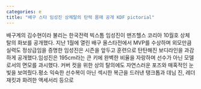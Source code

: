 ```yaml
---
categories: e
title: "배구 스타 임성진 상체탈의 탄력 몸매 공개 KDF pictorial"
---
```

배구계의 김수현이라 불리는 한국전력 빅스톰 임성진이 맨즈헬스 코리아 10월호 상체 탈의 화보를 공개했다. 지난 1월에 열린 배구 올스타전에서 MVP를 수상하며 외모만큼 실력도 정상급임을 증명한 임성진은 시즌을 앞두고 훈련으로 탄탄해진 보디라인을 과감하게 공개했다.임성진은 195cm라는 큰 키에 완벽한 비율을 자랑하며 선수가 아닌 모델로서의 면모를 과시했다. 커버 컷을 위한 상의 탈의에도 자연스러운 포즈와 매혹적인 눈빛을 보여줬다.평소 익숙한 선수복이 아닌 섹시한 복근을 드러낸 탱크톱과 데님 진, 레더 재킷과 화려한 액세서리 등으로